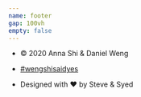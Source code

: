```yaml
---
name: footer
gap: 100vh
empty: false
---
```

+ &copy; 2020 Anna Shi & Daniel Weng

+ [\#wengshisaidyes](https://www.instagram.com/explore/tags/wengshisaidyes/)

+ Designed with &#10084; by Steve & Syed

